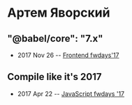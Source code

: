 # Артем Яворский

## &quot;@babel&#x2F;core&quot;: &quot;7.x&quot;
- 2017 Nov 26 -- [Frontend fwdays&#39;17](https://frameworksdays.com/event/frontend-fwdays-17/review/babel-core-7x)    
## Compile like it&#39;s 2017
- 2017 Apr 22 -- [JavaScript fwdays &#39;17](https://frameworksdays.com/event/js-frameworks-day-2017/review/compile-like-its-2017)    
